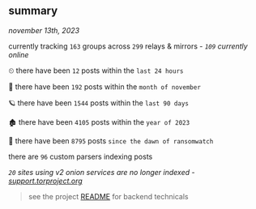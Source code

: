 
## summary
_november 13th, 2023_

currently tracking `163` groups across `299` relays & mirrors - _`109` currently online_

⏲ there have been `12` posts within the `last 24 hours`

🦈 there have been `192` posts within the `month of november`

🪐 there have been `1544` posts within the `last 90 days`

🏚 there have been `4105` posts within the `year of 2023`

🦕 there have been `8795` posts `since the dawn of ransomwatch`

there are `96` custom parsers indexing posts

_`20` sites using v2 onion services are no longer indexed - [support.torproject.org](https://support.torproject.org/onionservices/v2-deprecation/)_

> see the project [README](https://github.com/joshhighet/ransomwatch#ransomwatch--) for backend technicals
